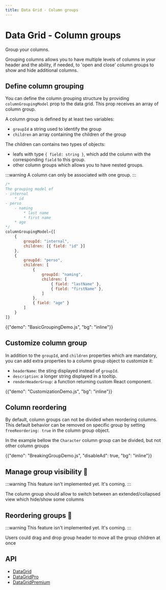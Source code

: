 ```yaml
---
title: Data Grid - Column groups
---
```


# Data Grid - Column groups

<p class="description">Group your columns.</p>

Grouping columns allows you to have multiple levels of columns in your header and the ability, if needed, to 'open and close' column groups to show and hide additional columns.

## Define column grouping

You can define the column grouping structure by providing `columnGroupingModel` prop to the data grid.
This prop receives an array of column group.

A column group is defined by at least two variables:

- `groupId` a string used to identify the group
- `children` an array containing the children of the group

The children can contains two types of objects:

- leafs with type `{ field: string }`, which add the column with the corresponding `field` to this group.
- other column groups which allows you to have nested groups.

:::warning
A column can only be associated with one group.
:::

```jsx
/*
The grouping model of
- internal
    * id
- perso
    - naming
        * last name
        * first name
    * age
*/
columnGroupingModel={[
    {
        groupId: "internal",
        children: [{ field: "id" }]
    },
    {
        groupId: "perso",
        children: [
            {
                groupId: "naming",
                children: [
                    { field: "lastName" },
                    { field: "firstName" },
                ]
            },
            { field: "age" }
        ]
    }
]}
```

{{"demo": "BasicGroupingDemo.js", "bg": "inline"}}

## Customize column group

In addition to the `groupId`, and `children` properties which are mandatory, you can add extra properties to a column group object to customize it:

- `headerName`: the sting displayed instead of `groupId`.
- `description`: a longer string displayed in a tooltip.
- `renderHeaderGroup`: a function returning custom React component.

{{"demo": "CustomizationDemo.js", "bg": "inline"}}

## Column reordering [<span class="plan-pro"></span>](https://mui.com/store/items/mui-x-pro/)

By default, column groups can not be divided when reordering columns.
This default behavior can be removed on specific group by setting `freeReordering: true` in the column group object.

In the example bellow the `Character` column group can be divided, but not other column groups

{{"demo": "BreakingGroupDemo.js", "disableAd": true, "bg": "inline"}}

## Manage group visibility 🚧

:::warning
This feature isn't implemented yet. It's coming.
:::

The column group should allow to switch between an extended/collapsed view which hide/show some columns

## Reordering groups 🚧[<span class="plan-pro"></span>](https://mui.com/store/items/mui-x-pro/)

:::warning
This feature isn't implemented yet. It's coming.
:::

Users could drag and drop group header to move all the group children at once

## API

- [DataGrid](/x/api/data-grid/data-grid/)
- [DataGridPro](/x/api/data-grid/data-grid-pro/)
- [DataGridPremium](/x/api/data-grid/data-grid-premium/)
